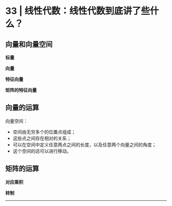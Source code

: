 # 33 | 线性代数：线性代数到底讲了些什么？

## 向量和向量空间

**标量**

**向量**

**特征向量**

**矩阵的特征向量**

## 向量的运算

向量空间：

* 空间由无穷多个的位置点组成；
* 这些点之间存在相对的关系；
* 可以在空间中定义任意两点之间的长度，以及任意两个向量之间的角度；
* 这个空间的店可以进行移动。

## 矩阵的运算

**对应乘积**

**转制**





**********



